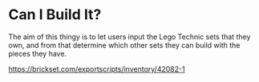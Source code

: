 # Can I  Build It?

The aim of this thingy is to let users input the Lego Technic sets that they own, and from that determine which other sets they can build 
with the pieces they have.

https://brickset.com/exportscripts/inventory/42082-1
